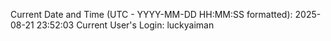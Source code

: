 Current Date and Time (UTC - YYYY-MM-DD HH:MM:SS formatted): 2025-08-21 23:52:03
Current User's Login: luckyaiman
